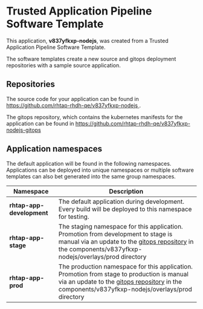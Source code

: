 # Trusted Application Pipeline Software Template

This application, **v837yfkxp-nodejs**, was created from a Trusted Application Pipeline Software Template.

The software templates create a new source and gitops deployment repositories with a sample source application. 

## Repositories

The source code for your application can be found in [https://github.com/rhtap-rhdh-qe/v837yfkxp-nodejs ](https://github.com/rhtap-rhdh-qe/v837yfkxp-nodejs ).
 
The gitops repository, which contains the kubernetes manifests for the application can be found in 
[https://github.com/rhtap-rhdh-qe/v837yfkxp-nodejs-gitops ](https://github.com/rhtap-rhdh-qe/v837yfkxp-nodejs-gitops ) 

## Application namespaces 

The default application will be found in the following namespaces. Applications can be deployed into unique namespaces or multiple software templates can also bet generated into the same group namespaces.  

|  Namespace   |  Description   |  
| -------- | -------- |   
| **rhtap-app-development** | The default application during development. Every build will be deployed to this namespace for testing. | 
| **rhtap-app-stage** | The staging namespace for this application. Promotion from development to stage is manual via an update to the [gitops repository](https://github.com/rhtap-rhdh-qe/v837yfkxp-nodejs-gitops ) in the components/v837yfkxp-nodejs/overlays/prod directory |  
| **rhtap-app-prod** | The production namespace for this application. Promotion from stage to production is manual via an update to the [gitops repository](https://github.com/rhtap-rhdh-qe/v837yfkxp-nodejs-gitops ) in the components/v837yfkxp-nodejs/overlays/prod directory | 